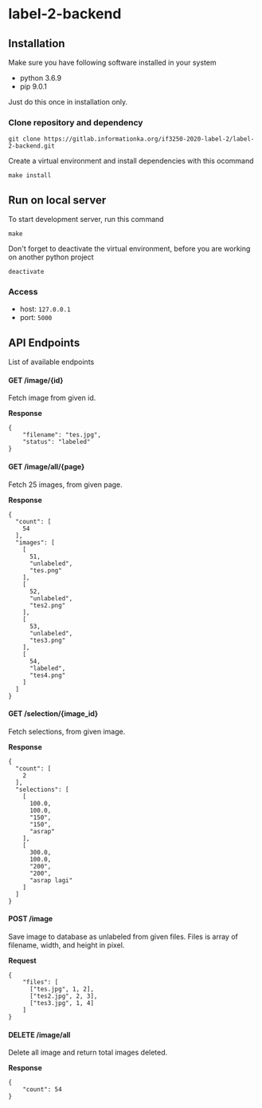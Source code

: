 # label-2-backend

## Installation
Make sure you have following software installed in your system
* python 3.6.9
* pip 9.0.1

Just do this once in installation only.

### Clone repository and dependency
````
git clone https://gitlab.informationka.org/if3250-2020-label-2/label-2-backend.git
````

Create a virtual environment and install dependencies with this ocommand
```
make install
```

## Run on local server
To start development server, run this command
```
make
```
Don't forget to deactivate the virtual environment, before you are working on another python project
```
deactivate
```

### Access
* host: `127.0.0.1`
* port: `5000`

## API Endpoints
List of available endpoints

#### GET /image/{id}
Fetch image from given id. 

**Response**
```
{
    "filename": "tes.jpg",
    "status": "labeled"
}
```

#### GET /image/all/{page}
Fetch 25 images, from given page.

**Response**
```
{
  "count": [
    54
  ],
  "images": [
    [
      51,
      "unlabeled",
      "tes.png"
    ],
    [
      52,
      "unlabeled",
      "tes2.png"
    ],
    [
      53,
      "unlabeled",
      "tes3.png"
    ],
    [
      54,
      "labeled",
      "tes4.png"
    ]
  ]
}
```
#### GET /selection/{image_id}
Fetch selections, from given image.

**Response**
```
{
  "count": [
    2
  ],
  "selections": [
    [
      100.0,
      100.0,
      "150",
      "150",
      "asrap"
    ],
    [
      300.0,
      100.0,
      "200",
      "200",
      "asrap lagi"
    ]
  ]
}
```

#### POST /image
Save image to database as unlabeled from given files. Files is array of 
filename, width, and height in pixel.

**Request**
```
{
    "files": [
      ["tes.jpg", 1, 2],
      ["tes2.jpg", 2, 3],
      ["tes3.jpg", 1, 4]
    ]
}
```

#### DELETE /image/all
Delete all image and return total images deleted.

**Response**
```
{
    "count": 54
}
```